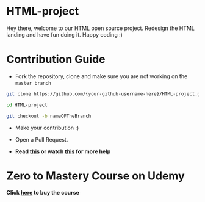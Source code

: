 # HTML-project

Hey there, welcome to our HTML open source project. Redesign the HTML landing and have fun doing it. Happy coding :)

# Contribution Guide

- Fork the repository, clone and make sure you are not working on the `master branch`

```bash
git clone https://github.com/{your-github-username-here}/HTML-project.git
```

```bash
cd HTML-project
```

```bash
git checkout -b nameOFTheBranch
```

- Make your contribution :)

- Open a Pull Request.

- **Read [this](https://help.github.com/en/articles/creating-a-pull-request-from-a-fork) or watch [this](https://www.youtube.com/watch?v=G1I3HF4YWEw) for more help**

# Zero to Mastery Course on Udemy

**Click [here](https://www.udemy.com/course/the-complete-web-developer-zero-to-mastery/) to buy the course**

